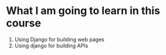 # What I am going to learn in this course

1. Using Django for building web pages
2. Using django for building APIs